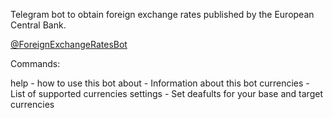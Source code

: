 Telegram bot to obtain foreign exchange rates published by the European Central Bank. 

[@ForeignExchangeRatesBot](https://t.me/ForeignExchangeRatesBot)

Commands: 

help - how to use this bot
about - Information about this bot
currencies - List of supported currencies
settings - Set deafults for your base and target currencies